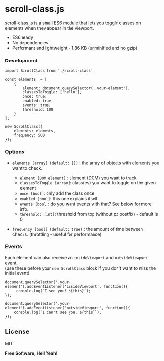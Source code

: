 # scroll-class.js

scroll-class.js is a small ES6 module that lets you toggle classes on elements when they appear in the viewport.

  - ES6 ready
  - No dependencies
  - Performant and lightweight - 1.86 KB (unminified and no gzip)

### Development

```
import ScrollClass from './scroll-class';

const elements  = [
    {
    	element: document.querySelector('.your-element'),
    	classesToToggle: ['hello'],
    	once: true,
    	enabled: true,
    	events: true,
    	threshold: 100
    }
];

new ScrollClass({
    elements: elements,
    frequency: 500
});
```

### Options
 - `elements [array] (default: [])` : the array of objects with elements you want to check.
     - `element [DOM element]` : element (DOM) you want to track
     - `classesToToggle [array]`: class(es) you want to toggle on the given element
     - `once [bool]`: only add the class once
     - `enabled [bool]`: this one explains itself.
     - `events [bool]`: do you want events with that? See below for more info.
     - `threshold: [int]`: threshold from top (without px postfix) - default is 0.


 - `frequency [bool] (default: true)` : the amount of time between checks. (throttling - useful for performance)

### Events

Each element can also receive an `insideViewport` and `outsideViewport` event.<br />
(use these before your `new ScrollClass` block if you don't want to miss the initial event)

```
document.querySelector('.your-element').addEventListener('insideViewport', function(){
     console.log(`I see you! ${this}`);
});

document.querySelector('.your-element').addEventListener('outsideViewport', function(){
    console.log(`I can't see you. ${this}`);
});
```

License
----

MIT

**Free Software, Hell Yeah!**
